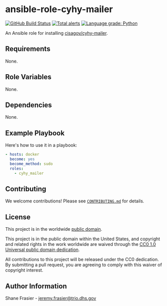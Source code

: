 # ansible-role-cyhy-mailer #

[![GitHub Build Status](https://github.com/cisagov/ansible-role-cyhy-mailer/workflows/build/badge.svg)](https://github.com/cisagov/ansible-role-cyhy-mailer/actions)
[![Total alerts](https://img.shields.io/lgtm/alerts/g/cisagov/ansible-role-cyhy-mailer.svg?logo=lgtm&logoWidth=18)](https://lgtm.com/projects/g/cisagov/ansible-role-cyhy-mailer/alerts/)
[![Language grade: Python](https://img.shields.io/lgtm/grade/python/g/cisagov/ansible-role-cyhy-mailer.svg?logo=lgtm&logoWidth=18)](https://lgtm.com/projects/g/cisagov/ansible-role-cyhy-mailer/context:python)

An Ansible role for installing
[cisagov/cyhy-mailer](https://github.com/cisagov/cyhy-mailer).

## Requirements ##

None.

## Role Variables ##

None.

<!--
| Variable | Description | Default | Required |
|----------|-------------|---------|----------|
| optional_variable | Describe its purpose. | `default_value` | No |
| required_variable | Describe its purpose. | n/a | Yes |
-->

## Dependencies ##

None.

## Example Playbook ##

Here's how to use it in a playbook:

```yaml
- hosts: docker
  become: yes
  become_method: sudo
  roles:
    - cyhy_mailer
```

## Contributing ##

We welcome contributions!  Please see [`CONTRIBUTING.md`](CONTRIBUTING.md) for
details.

## License ##

This project is in the worldwide [public domain](LICENSE).

This project is in the public domain within the United States, and
copyright and related rights in the work worldwide are waived through
the [CC0 1.0 Universal public domain
dedication](https://creativecommons.org/publicdomain/zero/1.0/).

All contributions to this project will be released under the CC0
dedication. By submitting a pull request, you are agreeing to comply
with this waiver of copyright interest.

## Author Information ##

Shane Frasier - <jeremy.frasier@trio.dhs.gov>
